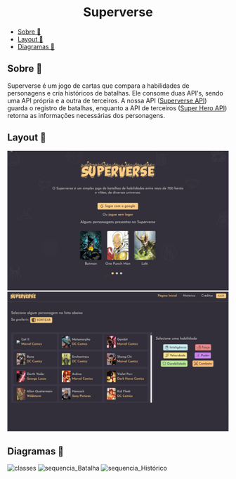 <h1 align="center">Superverse</h1>

- [Sobre 📖](#sobre-)
- [Layout 🎨](#layout-)
- [Diagramas 📁](#diagramas-)

<h2>Sobre 📖</h2>

Superverse é um jogo de cartas que compara a habilidades de personagens e cria históricos de batalhas. 
Ele consome duas API's, sendo uma API própria e a outra de terceiros. A nossa API 
(<a href="https://www.superheroapi.com/" target="_blank">Superverse API</a>) guarda o registro de batalhas,
enquanto a API de terceiros (<a href="https://github.com/Begin-org/superverse_api" target="_blank">Super Hero API</a>) retorna
as informações necessárias dos personagens.

<h2>Layout 🎨</h2>

<img src="imgs/superverse1.gif"/>

<img src="imgs/superverse2.gif"/>

<h2>Diagramas 📁</h2>

![classes](https://user-images.githubusercontent.com/45825131/123525600-4ecf7280-d6a8-11eb-83fd-1be33bf88d1b.png)
![sequencia_Batalha](https://user-images.githubusercontent.com/45825131/123525598-4aa35500-d6a8-11eb-8fdb-aec39c3891f1.png)
![sequencia_Histórico](https://user-images.githubusercontent.com/45825131/123525599-4b3beb80-d6a8-11eb-85ec-6026ac474487.png)







